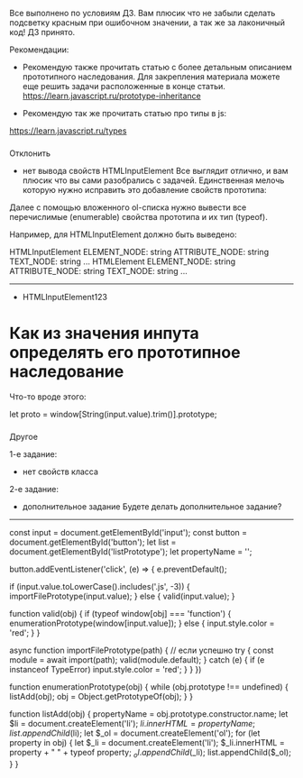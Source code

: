 Все выполнено по условиям ДЗ. Вам плюсик что не забыли сделать подсветку красным при ошибочном значении, а так же за лаконичный код! ДЗ принято.

Рекомендации:
- Рекомендую также прочитать статью с более детальным описанием прототипного наследования. Для закрепления материала можете еще решить задачи расположенные в конце статьи.
https://learn.javascript.ru/prototype-inheritance

- Рекомендую так же прочитать статью про типы в js:

https://learn.javascript.ru/types

###
Отклонить
- нет вывода свойств HTMLInputElement
Все выглядит отлично, и вам плюсик что вы сами разобрались с задачей. Единственная мелочь которую нужно исправить это добавление свойств прототипа:

Далее с помощью вложенного ol-списка нужно вывести все перечислимые (enumerable) свойства прототипа и их тип (typeof).

Например, для HTMLInputElement должно быть выведено:

HTMLInputElement
    ELEMENT_NODE: string
    ATTRIBUTE_NODE: string
    TEXT_NODE: string
    ...
HTMLElement
    ELEMENT_NODE: string
    ATTRIBUTE_NODE: string
    TEXT_NODE: string
    ...

---
- HTMLInputElement123

# Как из значения инпута определять его прототипное наследование
Что-то вроде этого:

let proto = window[String(input.value).trim()].prototype;



###
Другое

1-е задание:
- нет свойств класса



2-е задание:
- дополнительное задание
    Будете делать дополнительное задание?


---
const input = document.getElementById('input');
const button = document.getElementById('button');
let list = document.getElementById('listPrototype');
let propertyName = '';

button.addEventListener('click', (e) => {
  e.preventDefault();

  if (input.value.toLowerCase().includes('.js', -3)) {
    importFilePrototype(input.value);
  }
  else {
    valid(input.value);
  }

  function valid(obj) {
    if (typeof window[obj] === 'function') {
      enumerationPrototype(window[input.value]);
    }
    else {
      input.style.color = 'red';
    }
  }

  async function importFilePrototype(path) {
    // если успешно
    try {
      const module = await import(path);
      valid(module.default);
    } catch (e) {
      if (e instanceof TypeError)
        input.style.color = 'red';
    }
  }
})

function enumerationPrototype(obj) {
  while (obj.prototype !== undefined) {
    listAdd(obj);
    obj = Object.getPrototypeOf(obj);
  }
}

function listAdd(obj) {
  propertyName = obj.prototype.constructor.name;
  let $li = document.createElement('li');
  $li.innerHTML = propertyName;
  list.appendChild($li);
  let $_ol = document.createElement('ol');
  for (let property in obj) {
    let $_li = document.createElement('li');
    $_li.innerHTML = property + " " + typeof property;
    $_ol.appendChild($_li);
    list.appendChild($_ol);
  }
}
